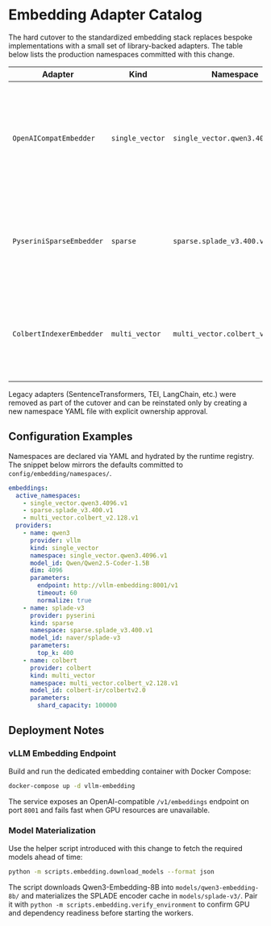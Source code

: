 # Embedding Adapter Catalog

The hard cutover to the standardized embedding stack replaces bespoke
implementations with a small set of library-backed adapters. The table
below lists the production namespaces committed with this change.

| Adapter | Kind | Namespace | Provider | Notes |
| ------- | ---- | --------- | -------- | ----- |
| `OpenAICompatEmbedder` | `single_vector` | `single_vector.qwen3.4096.v1` | vLLM (OpenAI compatible) | Delegates to the GPU-only vLLM server hosting Qwen3-Embedding-8B and returns normalized 4096-d vectors. |
| `PyseriniSparseEmbedder` | `sparse` | `sparse.splade_v3.400.v1` | Pyserini SPLADE | Generates learned sparse term weights for OpenSearch `rank_features` storage with safe empty-text handling. |
| `ColbertIndexerEmbedder` | `multi_vector` | `multi_vector.colbert_v2.128.v1` | ColBERT | Late-interaction embeddings backed by FAISS shards for reranking and multi-vector retrieval. |

Legacy adapters (SentenceTransformers, TEI, LangChain, etc.) were
removed as part of the cutover and can be reinstated only by creating a
new namespace YAML file with explicit ownership approval.

## Configuration Examples

Namespaces are declared via YAML and hydrated by the runtime registry.
The snippet below mirrors the defaults committed to
`config/embedding/namespaces/`.

```yaml
embeddings:
  active_namespaces:
    - single_vector.qwen3.4096.v1
    - sparse.splade_v3.400.v1
    - multi_vector.colbert_v2.128.v1
  providers:
    - name: qwen3
      provider: vllm
      kind: single_vector
      namespace: single_vector.qwen3.4096.v1
      model_id: Qwen/Qwen2.5-Coder-1.5B
      dim: 4096
      parameters:
        endpoint: http://vllm-embedding:8001/v1
        timeout: 60
        normalize: true
    - name: splade-v3
      provider: pyserini
      kind: sparse
      namespace: sparse.splade_v3.400.v1
      model_id: naver/splade-v3
      parameters:
        top_k: 400
    - name: colbert
      provider: colbert
      kind: multi_vector
      namespace: multi_vector.colbert_v2.128.v1
      model_id: colbert-ir/colbertv2.0
      parameters:
        shard_capacity: 100000
```

## Deployment Notes

### vLLM Embedding Endpoint

Build and run the dedicated embedding container with Docker Compose:

```bash
docker-compose up -d vllm-embedding
```

The service exposes an OpenAI-compatible `/v1/embeddings` endpoint on
port `8001` and fails fast when GPU resources are unavailable.

### Model Materialization

Use the helper script introduced with this change to fetch the required
models ahead of time:

```bash
python -m scripts.embedding.download_models --format json
```

The script downloads Qwen3-Embedding-8B into
`models/qwen3-embedding-8b/` and materializes the SPLADE encoder cache in
`models/splade-v3/`. Pair it with
`python -m scripts.embedding.verify_environment` to confirm GPU and
dependency readiness before starting the workers.
